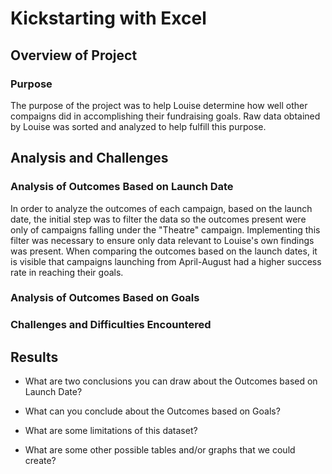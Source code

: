 # Kickstarting with Excel

## Overview of Project

### Purpose
The purpose of the project was to help Louise determine how well other compaigns did in accomplishing their fundraising goals. Raw data obtained by Louise was sorted and analyzed to help fulfill this purpose.

## Analysis and Challenges

### Analysis of Outcomes Based on Launch Date
In order to analyze the outcomes of each campaign, based on the launch date, the initial step was to filter the data so the outcomes present were only of campaigns falling under the "Theatre" campaign. Implementing this filter was necessary to ensure only data relevant to Louise's own findings was present. When comparing the outcomes based on the launch dates, it is visible that campaigns launching from April-August had a higher success rate in reaching their goals. 

### Analysis of Outcomes Based on Goals

### Challenges and Difficulties Encountered

## Results

- What are two conclusions you can draw about the Outcomes based on Launch Date?

- What can you conclude about the Outcomes based on Goals?

- What are some limitations of this dataset?

- What are some other possible tables and/or graphs that we could create?

